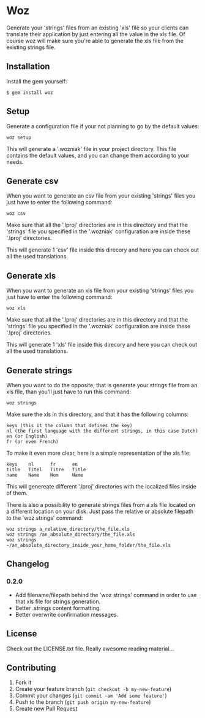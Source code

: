 # Woz

Generate your 'strings' files from an existing 'xls' file so your clients can translate their application by just entering all the value in the xls file. Of course woz will make sure you're able to generate the xls file from the existing strings file.

## Installation

Install the gem yourself:

    $ gem install woz

## Setup

Generate a configuration file if your not planning to go by the default values:

    woz setup

This will generate a '.wozniak' file in your project directory. This file contains the default values, and you can change them according to your needs.

## Generate csv

When you want to generate an csv file from your existing 'strings' files you just have to enter the following command:

    woz csv

Make sure that all the '.lproj' directories are in this directory and that the 'strings' file you specified in the '.wozniak' configuration are inside these '.lproj' directories.

This will generate 1 'csv' file inside this direcory and here you can check out all the used translations.

## Generate xls

When you want to generate an xls file from your existing 'strings' files you just have to enter the following command:

    woz xls

Make sure that all the '.lproj' directories are in this directory and that the 'strings' file you specified in the '.wozniak' configuration are inside these '.lproj' directories.

This will generate 1 'xls' file inside this direcory and here you can check out all the used translations.

## Generate strings

When you want to do the opposite, that is generate your strings file from an xls file, than you'll just have to run this command:

    woz strings

Make sure the xls in this directory, and that it has the following columns:
    
    keys (this it the column that defines the key)
    nl (the first language with the different strings, in this case Dutch)
    en (or English)
    fr (or even French)

To make it even more clear, here is a simple representation of the xls file:

    keys    nl      fr      en
    title   Titel   Titre   Title
    name    Name    Nom     Name

This will genereate different '.lproj' directories with the localized files inside of them.

There is also a possibility to generate strings files from a xls file located on a different location on your disk. Just pass the relative or absolute filepath to the 'woz strings' command:

    woz strings a_relative_directory/the_file.xls
    woz strings /an_absolute_directory/the_file.xls
    woz strings ~/an_absolute_directory_inside_your_home_folder/the_file.xls

## Changelog

### 0.2.0

- Add filename/filepath behind the 'woz strings' command in order to use that xls file for strings generation.
- Better .strings content formatting.
- Better overwrite confirmation messages.

## License

Check out the LICENSE.txt file. Really awesome reading material...

## Contributing

1. Fork it
2. Create your feature branch (`git checkout -b my-new-feature`)
3. Commit your changes (`git commit -am 'Add some feature'`)
4. Push to the branch (`git push origin my-new-feature`)
5. Create new Pull Request
